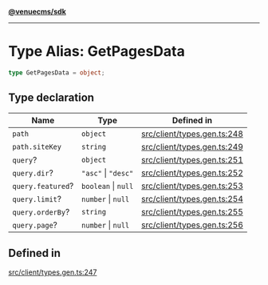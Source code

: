 [**@venuecms/sdk**](../Index.md)

***

# Type Alias: GetPagesData

```ts
type GetPagesData = object;
```

## Type declaration

| Name | Type | Defined in |
| ------ | ------ | ------ |
| `path` | `object` | [src/client/types.gen.ts:248](https://github.com/venuecms/sdk/blob/c07c18831cf33fafb3b37826410f2b30773eb6c2/src/client/types.gen.ts#L248) |
| `path.siteKey` | `string` | [src/client/types.gen.ts:249](https://github.com/venuecms/sdk/blob/c07c18831cf33fafb3b37826410f2b30773eb6c2/src/client/types.gen.ts#L249) |
| `query`? | `object` | [src/client/types.gen.ts:251](https://github.com/venuecms/sdk/blob/c07c18831cf33fafb3b37826410f2b30773eb6c2/src/client/types.gen.ts#L251) |
| `query.dir`? | `"asc"` \| `"desc"` | [src/client/types.gen.ts:252](https://github.com/venuecms/sdk/blob/c07c18831cf33fafb3b37826410f2b30773eb6c2/src/client/types.gen.ts#L252) |
| `query.featured`? | `boolean` \| `null` | [src/client/types.gen.ts:253](https://github.com/venuecms/sdk/blob/c07c18831cf33fafb3b37826410f2b30773eb6c2/src/client/types.gen.ts#L253) |
| `query.limit`? | `number` \| `null` | [src/client/types.gen.ts:254](https://github.com/venuecms/sdk/blob/c07c18831cf33fafb3b37826410f2b30773eb6c2/src/client/types.gen.ts#L254) |
| `query.orderBy`? | `string` | [src/client/types.gen.ts:255](https://github.com/venuecms/sdk/blob/c07c18831cf33fafb3b37826410f2b30773eb6c2/src/client/types.gen.ts#L255) |
| `query.page`? | `number` \| `null` | [src/client/types.gen.ts:256](https://github.com/venuecms/sdk/blob/c07c18831cf33fafb3b37826410f2b30773eb6c2/src/client/types.gen.ts#L256) |

## Defined in

[src/client/types.gen.ts:247](https://github.com/venuecms/sdk/blob/c07c18831cf33fafb3b37826410f2b30773eb6c2/src/client/types.gen.ts#L247)
